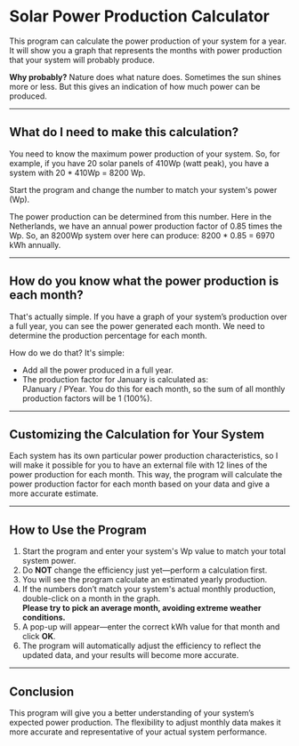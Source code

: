# Solar Power Production Calculator

This program can calculate the power production of your system for a year. It will show you a graph that represents the months with power production that your system will probably produce. 

**Why probably?** Nature does what nature does. Sometimes the sun shines more or less. But this gives an indication of how much power can be produced.

---

## What do I need to make this calculation?

You need to know the maximum power production of your system. So, for example, if you have 20 solar panels of 410Wp (watt peak), you have a system with 20 * 410Wp = 8200 Wp. 

Start the program and change the number to match your system's power (Wp). 

The power production can be determined from this number. Here in the Netherlands, we have an annual power production factor of 0.85 times the Wp. So, an 8200Wp system over here can produce:
8200 * 0.85 = 6970 kWh annually.

---

## How do you know what the power production is each month?

That's actually simple. If you have a graph of your system’s production over a full year, you can see the power generated each month. We need to determine the production percentage for each month. 

How do we do that? It's simple:
- Add all the power produced in a full year. 
- The production factor for January is calculated as:  
PJanuary / PYear.
You do this for each month, so the sum of all monthly production factors will be 1 (100%).

---

## Customizing the Calculation for Your System

Each system has its own particular power production characteristics, so I will make it possible for you to have an external file with 12 lines of the power production for each month. This way, the program will calculate the power production factor for each month based on your data and give a more accurate estimate.

---

## How to Use the Program

1. Start the program and enter your system's Wp value to match your total system power.
2. Do **NOT** change the efficiency just yet—perform a calculation first.
3. You will see the program calculate an estimated yearly production.
4. If the numbers don’t match your system's actual monthly production, double-click on a month in the graph.  
   **Please try to pick an average month, avoiding extreme weather conditions.**
5. A pop-up will appear—enter the correct kWh value for that month and click **OK**.
6. The program will automatically adjust the efficiency to reflect the updated data, and your results will become more accurate.

---

## Conclusion

This program will give you a better understanding of your system’s expected power production. The flexibility to adjust monthly data makes it more accurate and representative of your actual system performance. 

